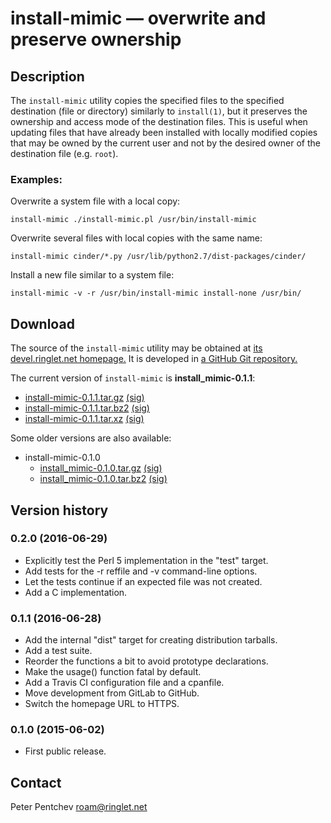 # install-mimic &mdash; overwrite and preserve ownership

## Description

The `install-mimic` utility copies the specified files to the specified
destination (file or directory) similarly to `install(1)`, but it preserves
the ownership and access mode of the destination files.  This is useful when
updating files that have already been installed with locally modified copies
that may be owned by the current user and not by the desired owner of the
destination file (e.g. `root`).

### Examples:

Overwrite a system file with a local copy:

	install-mimic ./install-mimic.pl /usr/bin/install-mimic

Overwrite several files with local copies with the same name:

	install-mimic cinder/*.py /usr/lib/python2.7/dist-packages/cinder/

Install a new file similar to a system file:

	install-mimic -v -r /usr/bin/install-mimic install-none /usr/bin/

## Download

The source of the `install-mimic` utility may be obtained at
[its devel.ringlet.net homepage.][devel]  It is developed in
[a GitHub Git repository.][github]

The current version of `install-mimic` is **install_mimic-0.1.1**:

- [install-mimic-0.1.1.tar.gz][im-0.1.1.tar.gz] [(sig)][im-0.1.1.tar.gz.asc]
- [install-mimic-0.1.1.tar.bz2][im-0.1.1.tar.bz2] [(sig)][im-0.1.1.tar.bz2.asc]
- [install-mimic-0.1.1.tar.xz][im-0.1.1.tar.xz] [(sig)][im-0.1.1.tar.xz.asc]

Some older versions are also available:

- install-mimic-0.1.0
  + [install\_mimic-0.1.0.tar.gz][im-0.1.0.tar.gz] [(sig)][im-0.1.0.tar.gz.asc]
  + [install\_mimic-0.1.0.tar.bz2][im-0.1.0.tar.bz2] [(sig)][im-0.1.0.tar.bz2.asc]

## Version history

### 0.2.0 (2016-06-29)

- Explicitly test the Perl 5 implementation in the "test" target.
- Add tests for the -r reffile and -v command-line options.
- Let the tests continue if an expected file was not created.
- Add a C implementation.

### 0.1.1 (2016-06-28)

- Add the internal "dist" target for creating distribution tarballs.
- Add a test suite.
- Reorder the functions a bit to avoid prototype declarations.
- Make the usage() function fatal by default.
- Add a Travis CI configuration file and a cpanfile.
- Move development from GitLab to GitHub.
- Switch the homepage URL to HTTPS.

### 0.1.0 (2015-06-02)

- First public release.

## Contact

Peter Pentchev <roam@ringlet.net>

[devel]: https://devel.ringlet.net/misc/install-mimic/
[github]: https://github.com/ppentchev/install-mimic

[im-0.1.0.tar.gz]: https://devel.ringlet.net/misc/install-mimic/install_mimic-0.1.0.tar.gz
[im-0.1.0.tar.gz.asc]: https://devel.ringlet.net/misc/install-mimic/install_mimic-0.1.0.tar.gz.asc
[im-0.1.0.tar.bz2]: https://devel.ringlet.net/misc/install-mimic/install_mimic-0.1.0.tar.bz2
[im-0.1.0.tar.bz2.asc]: https://devel.ringlet.net/misc/install-mimic/install_mimic-0.1.0.tar.bz2.asc

[im-0.1.1.tar.gz]: https://devel.ringlet.net/files/misc/install-mimic/install-mimic-0.1.1.tar.gz
[im-0.1.1.tar.gz.asc]: https://devel.ringlet.net/files/misc/install-mimic/install-mimic-0.1.1.tar.gz.asc
[im-0.1.1.tar.bz2]: https://devel.ringlet.net/files/misc/install-mimic/install-mimic-0.1.1.tar.bz2
[im-0.1.1.tar.bz2.asc]: https://devel.ringlet.net/files/misc/install-mimic/install-mimic-0.1.1.tar.bz2.asc
[im-0.1.1.tar.xz]: https://devel.ringlet.net/files/misc/install-mimic/install-mimic-0.1.1.tar.xz
[im-0.1.1.tar.xz.asc]: https://devel.ringlet.net/files/misc/install-mimic/install-mimic-0.1.1.tar.xz.asc
